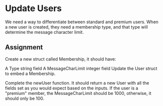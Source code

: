 # Update Users
We need a way to differentiate between standard and premium users. 
When a new user is created, they need a membership type, and that type will determine the message character limit.

## Assignment
Create a new struct called Membership, it should have:

A Type string field
A MessageCharLimit integer field
Update the User struct to embed a Membership.

Complete the newUser function. It should return a new User with all the fields set as you would expect based on the inputs.
 If the user is a "premium" member, the MessageCharLimit should be 1000, otherwise, it should only be 100.